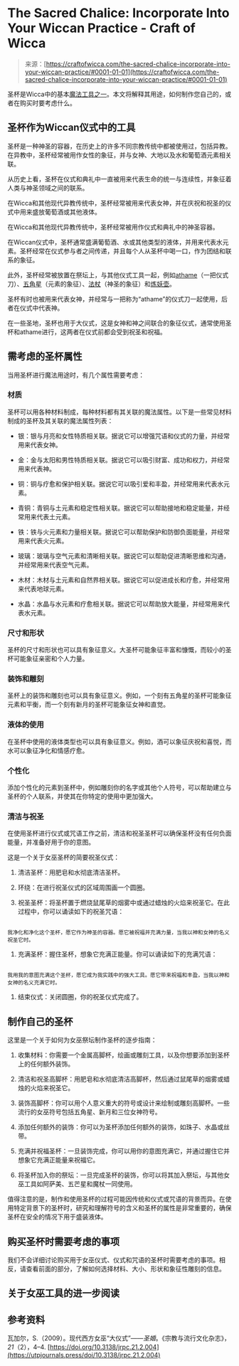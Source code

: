<!--yml

category: 未分类

date: 2024-06-12 18:10:20

-->

# The Sacred Chalice: Incorporate Into Your Wiccan Practice - Craft of Wicca

> 来源：[https://craftofwicca.com/the-sacred-chalice-incorporate-into-your-wiccan-practice/#0001-01-01](https://craftofwicca.com/the-sacred-chalice-incorporate-into-your-wiccan-practice/#0001-01-01)

圣杯是Wicca中的基本[魔法工具之一](https://craftofwicca.com/magical-tools-in-wicca-a-comprehensive-guide/)。本文将解释其用途，如何制作您自己的，或者在购买时要考虑什么。

## 圣杯作为Wiccan仪式中的工具

圣杯是一种神圣的容器，在历史上的许多不同宗教传统中都被使用过，包括异教。在异教中，圣杯经常被用作女性的象征，并与女神、大地以及水和葡萄酒元素相关联。

从历史上看，圣杯在仪式和典礼中一直被用来代表生命的统一与连续性，并象征着人类与神圣领域之间的联系。

在Wicca和其他现代异教传统中，圣杯经常被用来代表女神，并在庆祝和祝圣的仪式中用来盛放葡萄酒或其他液体。

在Wicca和其他现代异教传统中，圣杯经常被用作仪式和典礼中的神圣容器。

在Wiccan仪式中，圣杯通常盛满葡萄酒、水或其他类型的液体，并用来代表水元素。圣杯经常在仪式参与者之间传递，并且每个人从圣杯中喝一口，作为团结和联系的象征。

此外，圣杯经常被放置在祭坛上，与其他仪式工具一起，例如[athame](https://craftofwicca.com/athame-ultimate-guide-ceremonial-blade/)（一把仪式刀）、[五角星](https://craftofwicca.com/diy-wicca-pentacle-pentagram/)（元素的象征）、[法杖](https://craftofwicca.com/a-wiccan-guide-to-wands-how-to-make-or-buy-a-witch-wand/)（神圣的象征）和[炼妖壶](https://craftofwicca.com/wiccan-cauldrons-a-comprehensive-guide/)。

圣杯有时也被用来代表女神，并经常与一把称为“athame”的仪式刀一起使用，后者在仪式中代表神。

在一些圣地，圣杯也用于大仪式，这是女神和神之间联合的象征仪式，通常使用圣杯和athame进行，这两者在仪式前都会受到祝圣和祝福。

## 需考虑的圣杯属性

当用圣杯进行魔法用途时，有几个属性需要考虑：

### 材质

圣杯可以用各种材料制成，每种材料都有其关联的魔法属性。以下是一些常见材料制成的圣杯及其关联的魔法属性列表：

*   银：银与月亮和女性特质相关联。据说它可以增强咒语和仪式的力量，并经常用来代表女神。

+   金：金与太阳和男性特质相关联。据说它可以吸引财富、成功和权力，并经常用来代表神。

+   铜：铜与疗愈和保护相关联。据说它可以吸引爱和丰盈，并经常用来代表水元素。

+   青铜：青铜与土元素和稳定性相关联。据说它可以帮助接地和稳定能量，并经常用来代表土元素。

+   铁：铁与火元素和力量相关联。据说它可以帮助保护和防御负面能量，并经常用来代表火元素。

+   玻璃：玻璃与空气元素和清晰相关联。据说它可以帮助促进清晰思维和沟通，并经常用来代表空气元素。

+   木材：木材与土元素和自然界相关联。据说它可以促进成长和疗愈，并经常用来代表地球元素。

+   水晶：水晶与水元素和疗愈相关联。据说它可以帮助放大能量，并经常用来代表水元素。

### 尺寸和形状

圣杯的尺寸和形状也可以具有象征意义。大圣杯可能象征丰富和慷慨，而较小的圣杯可能象征亲密和个人力量。

### 装饰和雕刻

圣杯上的装饰和雕刻也可以具有象征意义。例如，一个刻有五角星的圣杯可能象征元素和平衡，而一个刻有新月的圣杯可能象征女神和直觉。

### 液体的使用

在圣杯中使用的液体类型也可以具有象征意义。例如，酒可以象征庆祝和喜悦，而水可以象征净化和情感疗愈。

### 个性化

添加个性化的元素到圣杯中，例如雕刻你的名字或其他个人符号，可以帮助建立与圣杯的个人联系，并使其在你特定的使用中更加强大。

### 清洁与祝圣

在使用圣杯进行仪式或咒语工作之前，清洁和祝圣圣杯可以确保圣杯没有任何负面能量，并准备好用于你的意图。

这是一个关于女巫圣杯的简要祝圣仪式：

1.  清洁圣杯：用肥皂和水彻底清洁圣杯。

1.  环绕：在进行祝圣仪式的区域周围画一个圆圈。

1.  祝圣圣杯：将圣杯置于燃烧鼠尾草的烟雾中或通过蜡烛的火焰来祝圣它。在此过程中，你可以诵读如下的祝圣咒语：

```

我净化和净化这个圣杯，愿它作为神圣的容器。愿它被祝福并充满力量，当我以神和女神的名义祝圣它时。

```

1.  充满圣杯：握住圣杯，想象它充满正能量。你可以诵读如下的充满咒语：

```

我用我的意图充满这个圣杯，愿它成为我实践中的强大工具。愿它带来祝福和丰盈，当我以神和女神的名义充满它时。

```

1.  结束仪式：关闭圆圈，你的祝圣仪式完成了。

## 制作自己的圣杯

这里是一个关于如何为女巫祭坛制作圣杯的逐步指南：

1.  收集材料：你需要一个金属高脚杯，绘画或雕刻工具，以及你想要添加到圣杯上的任何额外装饰。

1.  清洁和祝圣高脚杯：用肥皂和水彻底清洁高脚杯，然后通过鼠尾草的烟雾或蜡烛的火焰来祝圣它。

1.  装饰高脚杯：你可以用个人意义重大的符号或设计来绘制或雕刻高脚杯。一些流行的女巫符号包括五角星、新月和三位女神符号。

1.  添加任何额外的装饰：你可以为圣杯添加任何额外的装饰，如珠子、水晶或丝带。

1.  充满并祝福圣杯：一旦装饰完成，你可以用你的意图充满它，并通过握住它并想象它充满正能量来祝福它。

1.  将圣杯加入你的祭坛：一旦完成圣杯的装饰，你可以将其加入祭坛，与其他女巫工具如阿萨美、五芒星和魔杖一同使用。

值得注意的是，制作和使用圣杯的过程可能因传统和仪式或咒语的背景而异。在使用特定背景下的圣杯时，研究和理解符号的含义和圣杯的属性是非常重要的，确保圣杯在安全的情况下用于盛装液体。

## 购买圣杯时需要考虑的事项

我们不会详细讨论购买用于女巫仪式、仪式和咒语的圣杯时需要考虑的事项。相反，请查看前面的部分，了解如何选择材料、大小、形状和象征性雕刻的信息。

## 关于女巫工具的进一步阅读

## 参考资料

瓦加尔，S.（2009）。现代西方女巫“大仪式”——*圣婚*。《宗教与流行文化杂志》，*21*（2），4–4\. [https://doi.org/10.3138/jrpc.21.2.004](https://utpjournals.press/doi/10.3138/jrpc.21.2.004)
